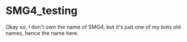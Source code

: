 # SMG4_testing
Okay so, I don't own the name of SMG4, but it's just one of my bots old names, hence the name here.
